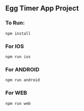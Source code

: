 ## Egg Timer App Project

### To Run:
`npm install`
### For IOS
`npm run ios`

### For ANDROID
`npm run android`

### For WEB
`npm run web`